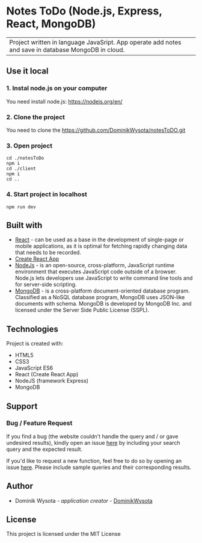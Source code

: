 # Notes ToDo (Node.js, Express, React, MongoDB)

<table>
<tr>
<td>
  Project written in language JavaSript. App operate add notes and save in database MongoDB in cloud.
</td>
</tr>
</table>

## Use it local

### 1. Instal node.js on your computer
You need install node.js: https://nodejs.org/en/

### 2. Clone the project
You need to clone the https://github.com/DominikWysota/notesToDO.git

### 3. Open project
```
cd ./notesToDo
npm i
cd ./client
npm i
cd ..
```
### 4. Start project in localhost
```
npm run dev
```

## Built with
- [React](https://reactjs.org/docs/getting-started.html) - can be used as a base in the development of single-page or mobile applications, as it is optimal for fetching rapidly changing data that needs to be recorded.
- [Create React App](https://facebook.github.io/create-react-app/docs/getting-started)
- [NodeJs](https://nodejs.org/en/docs/) - is an open-source, cross-platform, JavaScript runtime environment that executes JavaScript code outside of a browser. Node.js lets developers use 
JavaScript to write command line tools and for server-side scripting.
- [MongoDB](https://docs.mongodb.com/) - is a cross-platform document-oriented database program. Classified as a NoSQL database program, MongoDB uses JSON-like documents with schema. 
MongoDB is developed by MongoDB Inc. and licensed under the Server Side Public License (SSPL). 

## Technologies

Project is created with:
- HTML5
- CSS3
- JavaScript ES6
- React (Create React App)
- NodeJS (framework Express)
- MongoDB

## Support

### Bug / Feature Request

If you find a bug (the website couldn't handle the query and / or gave undesired results), 
kindly open an issue [here](https://github.com/DominikWysota/iphoneShopReact/issues) by including your 
search query and the expected result.

If you'd like to request a new function, feel free to do so by opening an
issue [here](https://github.com/DominikWysota/notesToDO/issues). 
Please include sample queries and their corresponding results.

## Author

- Dominik Wysota - *application creator* - [DominikWysota](https://github.com/DominikWysota)

## License

This project is licensed under the MIT License
